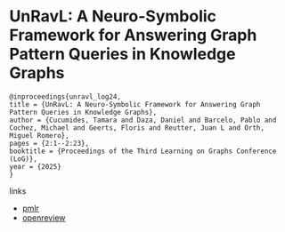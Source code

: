 # UnRavL: A Neuro-Symbolic Framework for Answering Graph Pattern Queries in Knowledge Graphs

```
@inproceedings{unravl_log24,
title = {UnRavL: A Neuro-Symbolic Framework for Answering Graph Pattern Queries in Knowledge Graphs},
author = {Cucumides, Tamara and Daza, Daniel and Barcelo, Pablo and Cochez, Michael and Geerts, Floris and Reutter, Juan L and Orth, Miguel Romero},
pages = {2:1--2:23},
booktitle = {Proceedings of the Third Learning on Graphs Conference (LoG)},
year = {2025}
}
```

links
- [pmlr](https://proceedings.mlr.press/v269/cucumides25a.html)
- [openreview](https://openreview.net/forum?id=183XrFqaHN)
